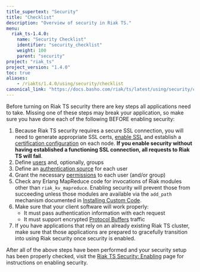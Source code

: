 ```yaml
---
title_supertext: "Security"
title: "Checklist"
description: "Overview of security in Riak TS."
menu:
  riak_ts-1.4.0:
    name: "Security Checklist"
    identifier: "security_checklist"
    weight: 100
    parent: "security"
project: "riak_ts"
project_version: "1.4.0"
toc: true
aliases:
    - /riakts/1.4.0/using/security/checklist
canonical_link: "https://docs.basho.com/riak/ts/latest/using/security/checklist/"
---
```


Before turning on Riak TS security there are key steps all applications need to take. Missing one of these steps may break your application, so make sure you have done each of the following BEFORE enabling security:

1. Because Riak TS security requires a secure SSL connection, you will need
   to generate appropriate SSL certs, [enable SSL](../sources-management/#enabling-ssl) and establish a [certification configuration](../sources-management/#certificate-configuration) on each node. **If you
   enable security without having established a functioning SSL
   connection, all requests to Riak TS will fail**.
1. Define [users](../user-management)
   and, optionally, groups
1. Define an [authentication source](../sources-management) for each user
1. Grant the necessary [permissions](../user-management/#managing-permissions) to each user (and/or group)
1. Check any Erlang MapReduce code for invocations of Riak modules other
   than `riak_kv_mapreduce`. Enabling security will prevent those from
   succeeding unless those modules are available via the `add_path`
   mechanism documented in [Installing Custom Code](/riak/kv/2.1.4/using/reference/custom-code).
1. Make sure that your client software will work properly:
    * It must pass authentication information with each request
    * It must support encrypted [Protocol Buffers](/riak/kv/2.1.4/developing/api/protocol-buffers/)
      traffic
1. If you have applications that rely on an already existing Riak TS
   cluster, make sure that those applications are prepared to gracefully
   transition into using Riak security once security is enabled.

After all of the above steps have been performed and your security setup has been properly checked, visit the [Riak TS Security: Enabling](../enabling) page for instructions on enabling security.
